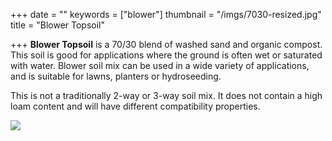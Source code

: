 +++
date = ""
keywords = ["blower"]
thumbnail = "/imgs/7030-resized.jpg"
title = "Blower Topsoil"

+++
**Blower Topsoil** is a 70/30 blend of washed sand and organic compost. This soil is good for applications where the ground is often wet or saturated with water. Blower soil mix can be used in a wide variety of applications, and is suitable for lawns, planters or hydroseeding.

This is not a traditionally 2-way or 3-way soil mix. It does not contain a high loam content and will have different compatibility properties.  

![](/imgs/7030-resized.jpg)